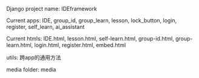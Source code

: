 Django project name: IDEframework

Current apps: IDE, group_id, group_learn, lesson, lock_button, login, register, self_learn, ai_assistant

Current htmls: IDE.html, lesson.html, self-learn.html, group-id.html, group-learn.html, login.html, register.html, embed.html

utils: 跨app的通用方法

media folder: media
